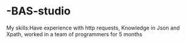 # -BAS-studio
 My skills:Have experience with http requests, Knowledge in Json and Xpath, worked in a team of programmers for 5 months

